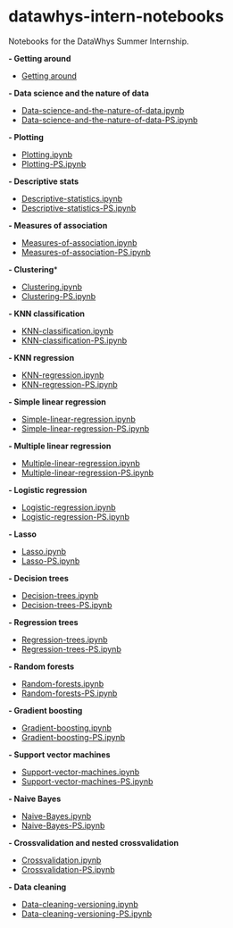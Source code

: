 # datawhys-intern-notebooks 

Notebooks for the DataWhys Summer Internship. 

**- Getting around**
  - [Getting around](https://youtu.be/-luPzplPDI0)
  
**- Data science and the nature of data**
  - [Data-science-and-the-nature-of-data.ipynb](Data-science-and-the-nature-of-data.ipynb)
  - [Data-science-and-the-nature-of-data-PS.ipynb](Data-science-and-the-nature-of-data-PS.ipynb)

**- Plotting**
  - [Plotting.ipynb](Plotting.ipynb)
  - [Plotting-PS.ipynb](Plotting-PS.ipynb)

**- Descriptive stats**
  - [Descriptive-statistics.ipynb](Descriptive-statistics.ipynb)
  - [Descriptive-statistics-PS.ipynb](Descriptive-statistics-PS.ipynb)

**- Measures of association**
  - [Measures-of-association.ipynb](Measures-of-association.ipynb)
  - [Measures-of-association-PS.ipynb](Measures-of-association-PS.ipynb)

**- Clustering***
  - [Clustering.ipynb](Clustering.ipynb)
  - [Clustering-PS.ipynb](Clustering-PS.ipynb)

**- KNN classification**
  - [KNN-classification.ipynb](KNN-classification.ipynb)
  - [KNN-classification-PS.ipynb](KNN-classification-PS.ipynb)

**- KNN regression**
  - [KNN-regression.ipynb](KNN-regression.ipynb)
  - [KNN-regression-PS.ipynb](KNN-regression-PS.ipynb)

**- Simple linear regression**
  - [Simple-linear-regression.ipynb](Simple-linear-regression.ipynb)
  - [Simple-linear-regression-PS.ipynb](Simple-linear-regression-PS.ipynb)
    
**- Multiple linear regression**
  - [Multiple-linear-regression.ipynb](Multiple-linear-regression.ipynb)
  - [Multiple-linear-regression-PS.ipynb](Multiple-linear-regression-PS.ipynb)

**- Logistic regression**
  - [Logistic-regression.ipynb](Logistic-regression.ipynb)
  - [Logistic-regression-PS.ipynb](Logistic-regression-PS.ipynb)

**- Lasso**
  - [Lasso.ipynb](Lasso.ipynb)
  - [Lasso-PS.ipynb](Lasso-PS.ipynb)

**- Decision trees**
  - [Decision-trees.ipynb](Decision-trees.ipynb)
  - [Decision-trees-PS.ipynb](Decision-trees-PS.ipynb)

**- Regression trees**
  - [Regression-trees.ipynb](Regression-trees.ipynb)
  - [Regression-trees-PS.ipynb](Regression-trees-PS.ipynb)

**- Random forests**
  - [Random-forests.ipynb](Random-forests.ipynb)
  - [Random-forests-PS.ipynb](Random-forests-PS.ipynb)

**- Gradient boosting**
  - [Gradient-boosting.ipynb](Gradient-boosting.ipynb)
  - [Gradient-boosting-PS.ipynb](Gradient-boosting-PS.ipynb)

**- Support vector machines**
  - [Support-vector-machines.ipynb](Support-vector-machines.ipynb)
  - [Support-vector-machines-PS.ipynb](Support-vector-machines-PS.ipynb)

**- Naive Bayes**
  - [Naive-Bayes.ipynb](Naive-Bayes.ipynb)
  - [Naive-Bayes-PS.ipynb](Naive-Bayes-PS.ipynb)
  
**- Crossvalidation and nested crossvalidation**
  - [Crossvalidation.ipynb](Crossvalidation.ipynb)
  - [Crossvalidation-PS.ipynb](Crossvalidation-PS.ipynb)

**- Data cleaning**
  - [Data-cleaning-versioning.ipynb](Data-cleaning-versioning.ipynb)
  - [Data-cleaning-versioning-PS.ipynb](Data-cleaning-versioning-PS.ipynb)
